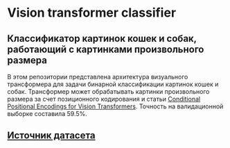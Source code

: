 # Vision transformer classifier

## Классификатор картинок кошек и собак, работающий с картинками произвольного размера

В этом репозитории представлена архитектура визуального трансформера для задачи бинарной классификации картинок кошек и собак. Трансформер может обрабатывать картинки произвольного размера за счет позиционного кодирования и статьи [Conditional Positional Encodings for Vision Transformers](https://arxiv.org/pdf/2102.10882v2). Точность на валидационной выборке составила 59.5%.

## [Источник датасета](https://www.kaggle.com/datasets/tongpython/cat-and-dog)